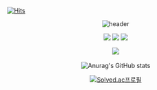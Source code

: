 [![Hits](https://hits.seeyoufarm.com/api/count/incr/badge.svg?url=https%3A%2F%2Fgithub.com%2Fseohee0925&count_bg=%2379C83D&title_bg=%23555555&icon=&icon_color=%23E7E7E7&title=hits&edge_flat=false)](https://hits.seeyoufarm.com)
<div align="center">
  
  ![header](https://capsule-render.vercel.app/api?type=waving&text=Seohee%20Yoon&fontColor=009999)
  
<img src="https://img.shields.io/badge/JAVA-007396?style=for-the-badge&logo=java&logoColor=white">
<img src="https://img.shields.io/badge/github-181717?style=for-the-badge&logo=github&logoColor=white">
<img src="https://img.shields.io/badge/Spring-6DB33F?style=for-the-badge&logo=spring&logoColor=white">
  
<img src="https://github-readme-stats.vercel.app/api/top-langs/?username=seohee0925&layout=compact"><br><br>
![Anurag's GitHub stats](https://github-readme-stats.vercel.app/api?username=seohee0925&show_icons=true&theme=nightowl)
                                                                                  
  
  [![Solved.ac프로필](http://mazassumnida.wtf/api/generate_badge?boj=seohee0925)](https://solved.ac/seohee0925)

  </div>
  

